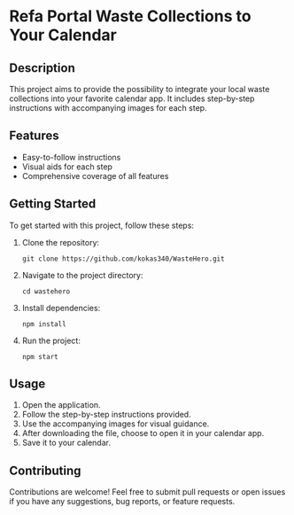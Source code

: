 # Refa Portal Waste Collections to Your Calendar

## Description

This project aims to provide the possibility to integrate your local waste collections into your favorite calendar app. It includes step-by-step instructions with accompanying images for each step.

## Features

- Easy-to-follow instructions
- Visual aids for each step
- Comprehensive coverage of all features

## Getting Started

To get started with this project, follow these steps:

1. Clone the repository:

    ```
    git clone https://github.com/kokas340/WasteHero.git
    ```

2. Navigate to the project directory:

    ```
    cd wastehero
    ```

3. Install dependencies:

    ```
    npm install
    ```

4. Run the project:

    ```
    npm start
    ```

## Usage

1. Open the application.
2. Follow the step-by-step instructions provided.
3. Use the accompanying images for visual guidance.
4. After downloading the file, choose to open it in your calendar app.
5. Save it to your calendar.

## Contributing

Contributions are welcome! Feel free to submit pull requests or open issues if you have any suggestions, bug reports, or feature requests.
